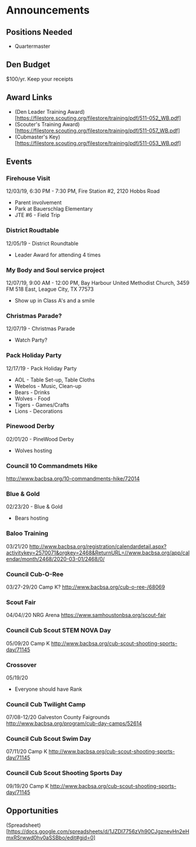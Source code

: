 # Announcements

## Positions Needed
- Quartermaster

## Den Budget
$100/yr. Keep your receipts

## Award Links
- (Den Leader Training Award)[https://filestore.scouting.org/filestore/training/pdf/511-052_WB.pdf]
- (Scouter's Training Award)[https://filestore.scouting.org/filestore/training/pdf/511-057_WB.pdf]
- (Cubmaster's Key)[https://filestore.scouting.org/filestore/training/pdf/511-053_WB.pdf]

## Events

### Firehouse Visit
12/03/19, 6:30 PM - 7:30 PM, Fire Station #2, 2120 Hobbs Road
- Parent involvement
- Park at Bauerschlag Elementary
- JTE #6 - Field Trip

### District Roudtable
12/05/19 - District Roundtable
- Leader Award for attending 4 times

### My Body and Soul service project
12/07/19, 9:00 AM - 12:00 PM, 
Bay Harbour United Methodist Church, 3459 FM 518 East, League City, TX 77573
- Show up in Class A's and a smile

### Christmas Parade?
12/07/19 - Christmas Parade
- Watch Party?

### Pack Holiday Party
12/17/19 - Pack Holiday Party
- AOL - Table Set-up, Table Cloths
- Webelos - Music, Clean-up
- Bears - Drinks
- Wolves - Food
- Tigers - Games/Crafts
- Lions - Decorations

### Pinewood Derby
02/01/20 - PineWood Derby
- Wolves hosting

### Council 10 Commandmets Hike
http://www.bacbsa.org/10-commandments-hike/72014

### Blue & Gold
02/23/20 - Blue & Gold
- Bears hosting

### Baloo Training
03/21/20 
http://www.bacbsa.org/registration/calendardetail.aspx?activitykey=2570071&orgkey=2468&ReturnURL=//www.bacbsa.org/app/calendar/month/2468/2020-03-01/2468/0/

### Council Cub-O-Ree
03/27-29/20 
Camp K?
http://www.bacbsa.org/cub-o-ree-/68069

### Scout Fair
04/04//20 
NRG Arena
https://www.samhoustonbsa.org/scout-fair

### Council Cub Scout STEM NOVA Day
05/09/20 
Camp K
http://www.bacbsa.org/cub-scout-shooting-sports-day/71145

### Crossover
05/19/20 
- Everyone should have Rank

### Council Cub Twilight Camp
07/08-12/20 
Galveston County Faigrounds
http://www.bacbsa.org/program/cub-day-camps/52614

### Council Cub Scout Swim Day
07/11/20 
Camp K
http://www.bacbsa.org/cub-scout-shooting-sports-day/71145

### Council Cub Scout Shooting Sports Day
09/19/20 
Camp K
http://www.bacbsa.org/cub-scout-shooting-sports-day/71145


## Opportunities

(Spreadsheet)[https://docs.google.com/spreadsheets/d/1JZDI7756zVh90CJgznevHn2eHmxRSrwwd0hv0aSSBbo/edit#gid=0]
